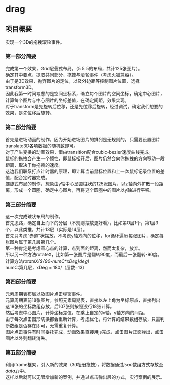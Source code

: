 # drag
## 项目概要
实现一个3D的拖拽滚轮事件。
### 第一部分简要
完成第一个效果，Grid层叠式布局。（5 5 5的布局，共计125张图片）。<br>
确定其中要点，提取共同部分，拖拽与滚轮事件（考虑火狐兼容）。<br>
由于是3D效果，抛弃图片的定位，以及外边距等控制图片位置，选择transform3D。<br>
因此我第一时间考虑的是空间坐标系，确立每个图片的空间坐标，确定中心图片，计算每个图片与中心图片的坐标差值，在确定间距，效果实现。<br>
对于transform是先旋转后位移，还是先位移后旋转，经过调试，确定我们想要的效果，是先位移后旋转。<br>
### 第二部分简要
首先是进场动画的制作，因为开始进场图片的排列是无规则的，只需要设置图片translate3D各项数据的随机数即可。<br>
对于产生变换的动画效果，借由transition配合cubic-bezier速度曲线完成。<br>
鼠标的拖拽会产生一个惯性，即鼠标松开后，图片仍然会向你拖拽的方向移动一段距离，取决于你拖拽的速度。<br>
这边我们联系打点计时器的原理，即计算当前鼠标位置和上一次鼠标记录位置的差值，配合定时器完成。<br>
螺旋式布局的制作，想象由y轴中心呈圆柱状的125张图片，以z轴向外扩散一段距离，形成一个圆圈，确定中心图片，再将这个圆圈中的图片以y轴进行平移。<br>
### 第三部分简要
这一次完成球状布局的制作。<br>
首先思路，确定自上而下的分层（不规则摆放更好看），比如第0层1个，第1层3个，以此类推，共计13层（实际是14层）。<br>
首先只考虑“赤道”状摆放，不考虑y轴方向的位移，for循环遍历每张图片，确定每张图片属于第几层第几个。<br>
第一种肯定是考虑圆心点的计算，点到面的距离，然而太复杂，放弃。<br>
所以另一种方法rotateX，比如第一张图片是翻转90度，而最后一张翻转-90度。<br>
计算方法<i>rotateX(${90-numC*xDeg}deg)</i><br>
numC:第几层，xDeg = 180/（层数=13）<br>
### 第四部分简要
元素周期表布局以及图片点击弹窗事件。<br>
元算周期表前18张图片，参照元素周期表，直接以左上角为坐标原点，直接列出这18张的坐标数组存放，后107张则按照没行18张计算。<br>
然后考虑中心图片，计算坐标差值，在乘上自定的x轴，y轴方向的间距。<br>
由于每次点击图形切换都会重新计算，考虑优化，将计算的结果数组存放，只需判断数组是否存在即可，无需重复计算。<br>
图片点击事件有时间委托完成，动画效果直接用js完成，点击图片正面弹出，点击图片以外则翻转消失。<br>
### 第五部分简要
利用iframe框架，引入新的效果（3d相册拖拽），将数据通过<i>json</i>数组方式存放至<i>data.js</i>中。<br>
这样以后就可以无限增加新的案例，并通过点击弹出层的方式，实行案例的展示。<br>
